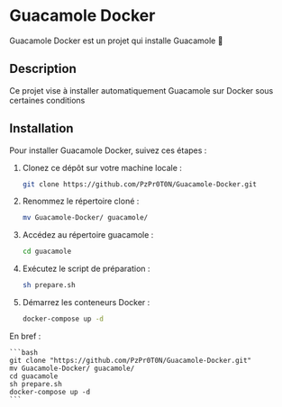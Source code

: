 # Guacamole Docker

Guacamole Docker est un projet qui installe Guacamole 🚀

## Description

Ce projet vise à installer automatiquement Guacamole sur Docker sous certaines conditions

## Installation

Pour installer Guacamole Docker, suivez ces étapes :

1. Clonez ce dépôt sur votre machine locale :

    ```bash
    git clone https://github.com/PzPr0T0N/Guacamole-Docker.git
    ```

2. Renommez le répertoire cloné :

    ```bash
    mv Guacamole-Docker/ guacamole/
    ```

3. Accédez au répertoire guacamole :

    ```bash
    cd guacamole
    ```

4. Exécutez le script de préparation :

    ```bash
    sh prepare.sh
    ```

5. Démarrez les conteneurs Docker :

    ```bash
    docker-compose up -d
    ```

En bref :

    ```bash
    git clone "https://github.com/PzPr0T0N/Guacamole-Docker.git"
    mv Guacamole-Docker/ guacamole/
    cd guacamole
    sh prepare.sh
    docker-compose up -d
    ```

